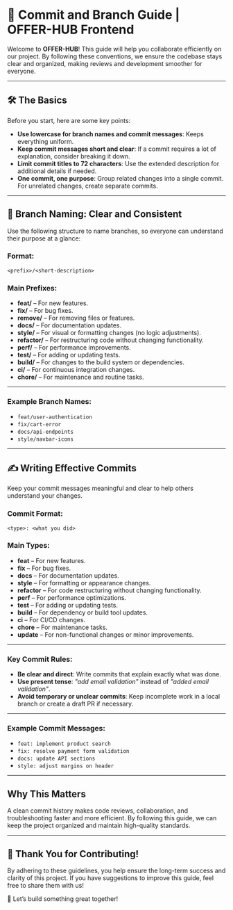 # 🚀 Commit and Branch Guide | OFFER-HUB Frontend  
Welcome to **OFFER-HUB**! This guide will help you collaborate efficiently on our project. By following these conventions, we ensure the codebase stays clear and organized, making reviews and development smoother for everyone.  

---

## 🛠️ The Basics  
Before you start, here are some key points:  
- **Use lowercase for branch names and commit messages**: Keeps everything uniform.  
- **Keep commit messages short and clear**: If a commit requires a lot of explanation, consider breaking it down.  
- **Limit commit titles to 72 characters**: Use the extended description for additional details if needed.  
- **One commit, one purpose**: Group related changes into a single commit. For unrelated changes, create separate commits.  

---

## 🌳 Branch Naming: Clear and Consistent  
Use the following structure to name branches, so everyone can understand their purpose at a glance:  

### **Format:**  
`<prefix>/<short-description>`  

### **Main Prefixes:**  
- **feat/** – For new features.  
- **fix/** – For bug fixes.  
- **remove/** – For removing files or features.  
- **docs/** – For documentation updates.  
- **style/** – For visual or formatting changes (no logic adjustments).  
- **refactor/** – For restructuring code without changing functionality.  
- **perf/** – For performance improvements.  
- **test/** – For adding or updating tests.  
- **build/** – For changes to the build system or dependencies.  
- **ci/** – For continuous integration changes.  
- **chore/** – For maintenance and routine tasks.  

---

### **Example Branch Names:**  
- `feat/user-authentication`  
- `fix/cart-error`  
- `docs/api-endpoints`  
- `style/navbar-icons`  

---

## ✍️ Writing Effective Commits  
Keep your commit messages meaningful and clear to help others understand your changes.  

### **Commit Format:**  
`<type>: <what you did>`  

### **Main Types:**  
- **feat** – For new features.  
- **fix** – For bug fixes.  
- **docs** – For documentation updates.  
- **style** – For formatting or appearance changes.  
- **refactor** – For code restructuring without changing functionality.  
- **perf** – For performance optimizations.  
- **test** – For adding or updating tests.  
- **build** – For dependency or build tool updates.  
- **ci** – For CI/CD changes.  
- **chore** – For maintenance tasks.  
- **update** – For non-functional changes or minor improvements.  

---

### **Key Commit Rules:**  
- **Be clear and direct**: Write commits that explain exactly what was done.  
- **Use present tense**: *"add email validation"* instead of *"added email validation"*.  
- **Avoid temporary or unclear commits**: Keep incomplete work in a local branch or create a draft PR if necessary.  

---

### **Example Commit Messages:**  
- `feat: implement product search`  
- `fix: resolve payment form validation`  
- `docs: update API sections`  
- `style: adjust margins on header`  

---

## Why This Matters  
A clean commit history makes code reviews, collaboration, and troubleshooting faster and more efficient. By following this guide, we can keep the project organized and maintain high-quality standards.  

---

## 🙌 Thank You for Contributing!  
By adhering to these guidelines, you help ensure the long-term success and clarity of this project. If you have suggestions to improve this guide, feel free to share them with us!  


🚀 Let’s build something great together!  

